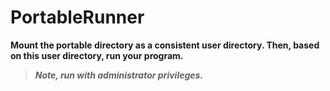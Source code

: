 # PortableRunner

**Mount the portable directory as a consistent user directory. Then, based on this user directory, run your program.**   
>***Note, run with administrator privileges.***  
